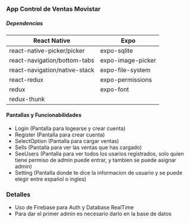 ###  App Control de Ventas Movistar

##### Dependencias

| React Native | Expo |
| --------------------------- | ----------------- |
| react-native-picker/picker | expo-sqlite |
| react-navigation/bottom-tabs | expo-image-picker |
| react-navigation/native-stack | expo-file-system |
| react-redux | expo-permissions |
| redux | expo-font |
| redux-thunk |

#### Pantallas y Funcionabilidades

- Login (Pantalla para logearse y crear cuenta)
- Register (Pantalla para crear cuenta)
- SelectOption (Pantalla para cargar ventas)
- Sells (Pantalla para ver las ventas que has cargado)
- SeeUsers (Pantalla para ver todos los usarios registrados, solo quien tiene permiso de admin puede entrar, y tambien se puede asignar admin)
- Setting (Pantalla donde te dice la informacion de usuario y se puede elegir entre español o ingles)

### Detalles

- Uso de Firebase para Auth y Database RealTime
- Para dar el primer admin es necesario darlo en la base de datos
